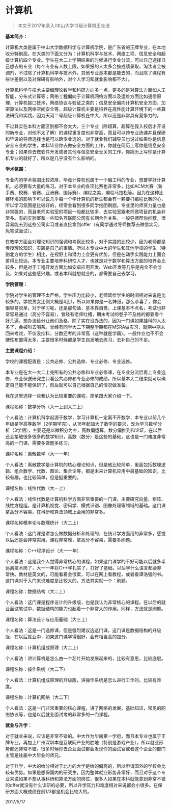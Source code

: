 
# 计算机  

> 本文于2017年录入/中山大学13级计算机王先淦  

**基本简介：**

计算机大类是属于中山大学数据科学与计算机学院，是广东省的王牌专业，在本地收分特别高。在大类的下面又分为：计算机科学与技术、网络工程、信息安全和超级计算机四个专业。学生在大二上学期结束的时候进行专业分流，可以自己选择自己想去的专业（每个专业有人数上限，如果报的人太多会按成绩录取，淘汰者会被调剂，不过除了计算机科学与技术外，其他专业基本都是能去的，而且除了课程有些许差别以及对保研有影响外，对个人学习和就业影响都不大）。

计算机科学与技术主要偏理论数学和科研方向多一点，更多的是对算法方面如人工智能，分布式计算等；网络工程偏向于计算机网络方面以及运维方面比如通信原理，计算机接口技术，网络协议与验证之类的；信息安全偏向计算机安全方面，加密算法以及网络空间安全等，超级计算机主要是培养在高性能计算环境下的一些算法研究和实践，因为天河二号超级计算机在中大，所以还是非常具有竞争力的。

不过其实在本科方面区别都不会太大，三个专业（除超算，超算在我入校后才开设的新专业，对他不太了解）的课程重复度也非常高，而且可以跨专业选课并且保研和毕设的导师选择也是可以跨专业选的。对于就业我们辅导员也说过如果你是信息安全专业的学生，本科毕业你去做安全方面的工作，你就在简历上写你是信息安全专业；如果你去做软件开发或者其他与信息安全无关的工作，你简历上写你是计算机专业的就好了，所以是几乎没有什么影响的。



**学术氛围：**

专业内的学术氛围比较浓厚，毕竟计算机也属于一个偏工科的专业，想要学好计算机，必须要有大量的练习。对于本专业的各项比赛也非常多，比如ACM大赛（新手赛、校赛、省赛、亚洲赛、国际赛）、编程之美，编程马拉松等。因为在这种比赛环境的影响下可以说几乎每一个学计算机的新生都会有一颗要打编程比赛的心，所以学习氛围是比较好的，经常会看到很多同学抱团刷题。专业里的师资力量也是非常强的，而且老师实验室的项目一般都比较多，去实验室跟老师做项目的机会非常多。有的实验室和一些知名互联网公司有长期合作关系，一般导师帮你推荐，很容易能去到这些公司实习或者直接拿到offer（有同学通过导师推荐去微信实习，免笔试面试）。

在教学方面会对理论知识的强调和考察比较多，对于实践的比较少，因为老师都是传授理论知识，实践是自己的事情。所以本专业中大的学生和其他学校的学生（特别北方的学生）相比，在视野上和潜力上会更有优势，但是在动手实践能力上面会差得比较远。本专业主要培养科研性人才，也就是对于数学和算法方面的培养会比较多，但是对于工程开发方面比如安卓应用开发、Web开发等几乎是完全不会涉及，如果对这些感兴趣，或者本科就想就业的，都需要自己去学习。



**学院管理：**

学院对学生的管理不太严格，学生压力比较小，老师留给学生的时间相对来说是比较多的。学院男女比例大概是4比1，所以如果你是一名妹纸，那么恭喜了，你会很容易脱单。对于学习呢，还是那句话，基本靠自觉。上课基本不点名，考试也非常容易通过（高分不容易），曾经有老师吐槽，期末考试的卷子不及格的都要看个好几遍，想办法给分让他们及格，除了实在没办法的，因为一门课如果挂科的人太多了，会被叫去喝茶。曾经有同学大二下期整学期都在MSRA做实习，就期中期末回来考试，不仅没挂科，分数还考的非常高（这种就是学霸）。一般作业也不不会硬性布置得太多，主要很多时候都是学生自发地去练习，去补自己的不足。



**主要课程介绍：**

学校的课程配置是：公共必修、公共选修、专业必修、专业选修。

本专业是在大一大二上完所有的公共必修和专业必修课，在专业分流后再上专业选修，专业保送研究生只看公共必修和专业必修的成绩，所以基本大二结束就可以确定自己能不能保研了，然后就可以自己根据自己的情况做准备。

我在这里选择一些我认为比较重要的课程，简单跟大家介绍一下。

课程名称：数学分析（大一上到大二上）

个人看法：计算机科学起源于数学，学习计算机一定离不开数学，本专业以前几个年级是学高等数学（2学期学完），从16年起加大了数学的要求，改为学习数学分析（3学期），主要还是以微积分为主，高数偏运算，数分偏推到和论证，在以后还会接触很多很多的数学知识，高数（数分）是这些的基础，这也是一门难度非常高的一门课，需要多做题多练习。



课程名称：离散数学（大一一年）

个人看法：离散数学是计算机的核心理论知识，但是他比较简单，里面包括数理逻辑、组合数学、代数、图论、集合论等，都是未来计算机应用中最基础的知识，比较有趣，也比较简单，但是挺重要的。



课程名称：线性代数（大一上）

个人看法：线性代数是计算机科学方面非常重要的一门课，主要研究向量、矩阵、线性方程组，是计算机视觉、密码学、模式识别、图像处理等领域的基础。这门课拿高分不容易，在科研和算法领域上会用的非常多。

课程名称概率论与数理统计（大二上）

个人看法：这门课是讲怎么做数据分析和处理的，在统计学方面用的非常多，感觉以后还是会非常实用。课程非常难，拿高分不容易，需要多刷题。



课程名称：C++程序设计（大一一年）

个人看法：这是我个人觉得非常核心的课程，如果这门课学的不好可能以后就多半远离技术岗了，大一一年将C++学扎实了，打好了基础，以后学什么语言都会非常快。教材是英文的，可能看着会很累，可以在网上看教程，或者看谭浩强的书。这门课对于入门来说难度是比较大的，方法其实就一个：刷题。



课程名称：数据结构（大二上）

个人看法：这门课是程序设计的升级版，也是我认为非常核心的课程。在以后的就业面试笔试中，数据结构的能力也起着一个非常大的作用。同样，方法就是刷题。



课程名称：算法设计与应用基础（大三上）

个人看法：这是一门选修课，但是强烈建议选这门课，这门课是数据结构的升级版，在以后就业中，如果这门课学得很好，会有相当高的加分。



课程名称：计算机组成原理（大二上）

个人看法：讲计算机是怎么由一个芯片开始发展起来的，比较有意思，比较底层。



课程名称：操作系统（大二下）

个人看法：计算机组成原理的升级版，讲操作系统是怎么进行工作的。比较有难度。



课程名称：计算机网络（大二下）

个人看法：这是一门非常重要的核心课程，讲了网络的发展，基础知识，常见的网络协议等，也是以后就业面试考的非常多的一门课程。



**就业与升学：**

对于就业来说，应该是非常不错的。中大作为华南第一学府，而且本专业也属于王牌专业，再加上广州深圳本是互联网产业的胜地（特别是游戏产业），所以就业形势都还非常不错。很多时候你去企业面试都会发现你的面试官或者这个企业的部门主管是往届中大毕业的师兄。

对于升学，中大的给分相对于北方的大学是给的偏高的，所以申请国外的学校会比较有优势。如果是想保国内的研究生，因为整体就业形势非常好，而且对于这个专业来说如果不想从事科研和算法方面的岗位，很多人如果在本科就能拿到非常不错的offer就没有什么读研的必要，所以升学压力和难度相对来说都会小很多。在保研方面大概成绩在前1/3都是机会比较大的。



2017/5/17



